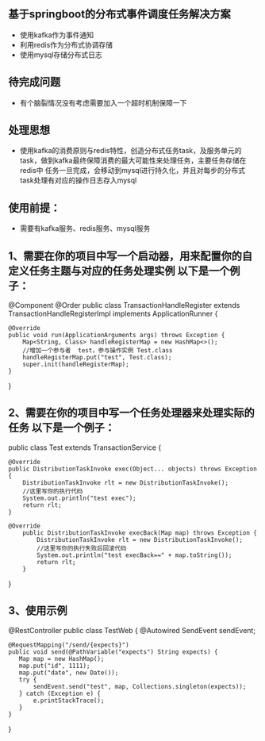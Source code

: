 ## 基于springboot的分布式事件调度任务解决方案
* 使用kafka作为事件通知
* 利用redis作为分布式协调存储
* 使用mysql存储分布式日志

## 待完成问题
* 有个脑裂情况没有考虑需要加入一个超时机制保障一下


## 处理思想
* 使用kafka的消费原则与redis特性，创造分布式任务task，及服务单元的task，做到kafka最终保障消费的最大可能性来处理任务，主要任务存储在redis中
 任务一旦完成，会移动到mysql进行持久化，并且对每步的分布式task处理有对应的操作日志存入mysql

## 使用前提：
* 需要有kafka服务、redis服务、mysql服务

##  1、需要在你的项目中写一个启动器，用来配置你的自定义任务主题与对应的任务处理实例 以下是一个例子：

@Component
@Order 
public class TransactionHandleRegister extends TransactionHandleRegisterImpl implements ApplicationRunner {

    @Override
    public void run(ApplicationArguments args) throws Exception {
        Map<String, Class> handleRegisterMap = new HashMap<>();
        //增加一个参与者  test，参与操作实例 Test.class
        handleRegisterMap.put("test", Test.class);
        super.init(handleRegisterMap);
    }
}

##  2、需要在你的项目中写一个任务处理器来处理实际的任务 以下是一个例子：

public class Test extends TransactionService {

    @Override
    public DistributionTaskInvoke exec(Object... objects) throws Exception {
        DistributionTaskInvoke rlt = new DistributionTaskInvoke();
        //这里写你的执行代码
        System.out.println("test exec");
        return rlt;
    }
    
    @Override
        public DistributionTaskInvoke execBack(Map map) throws Exception {
            DistributionTaskInvoke rlt = new DistributionTaskInvoke();
            //这里写你的执行失败后回滚代码
            System.out.println("test execBack==" + map.toString());
            return rlt;
        }
}
##  3、使用示例
@RestController
public class TestWeb {
    @Autowired
    SendEvent sendEvent;

    @RequestMapping("/send/{expects}")
    public void send(@PathVariable("expects") String expects) {
       Map map = new HashMap();
       map.put("id", 1111);
       map.put("date", new Date());
       try {
           sendEvent.send("test", map, Collections.singleton(expects));
       } catch (Exception e) {
           e.printStackTrace();
       }
    }
}